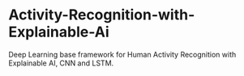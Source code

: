 # Activity-Recognition-with-Explainable-Ai
Deep Learning base framework for Human Activity Recognition with Explainable AI, CNN and LSTM.
